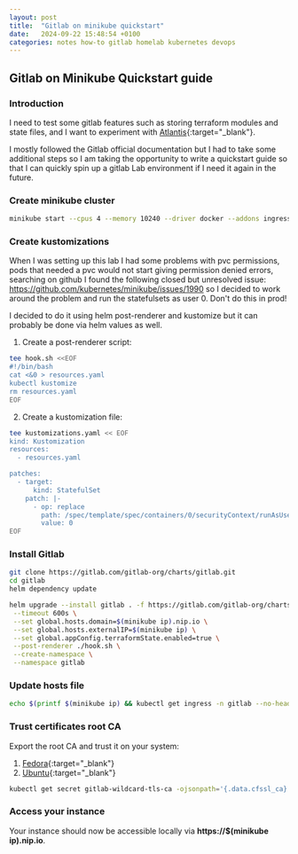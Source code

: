 ```yaml
---
layout: post
title:  "Gitlab on minikube quickstart"
date:   2024-09-22 15:48:54 +0100
categories: notes how-to gitlab homelab kubernetes devops
---
```


## **Gitlab on Minikube Quickstart guide**

### Introduction

I need to test some gitlab features such as storing terraform modules and state files, and I want to experiment with [Atlantis](https://www.runatlantis.io/){:target="_blank"}.

I mostly followed the Gitlab official documentation but I had to take some additional steps so I am taking the opportunity to write a quickstart guide so that I can quickly spin up a gitlab Lab environment if I need it again in the future.

### Create minikube cluster

```bash
minikube start --cpus 4 --memory 10240 --driver docker --addons ingress
```

### Create kustomizations

When I was setting up this lab I had some problems with pvc permissions, pods that needed a pvc would not start giving permission denied errors, searching on github I found the following closed but unresolved issue: https://github.com/kubernetes/minikube/issues/1990 so I decided to work around the problem and run the statefulsets as user 0. Don't do this in prod!

I decided to do it using helm post-renderer and kustomize but it can probably be done via helm values as well.

1. Create a post-renderer script:

```bash
tee hook.sh <<EOF
#!/bin/bash
cat <&0 > resources.yaml
kubectl kustomize
rm resources.yaml
EOF
```

2. Create a kustomization file:

```bash
tee kustomizations.yaml << EOF
kind: Kustomization
resources:
  - resources.yaml

patches:
  - target:
      kind: StatefulSet
    patch: |-
      - op: replace
        path: /spec/template/spec/containers/0/securityContext/runAsUser
        value: 0
EOF
```

### Install Gitlab

```bash
git clone https://gitlab.com/gitlab-org/charts/gitlab.git
cd gitlab
helm dependency update

helm upgrade --install gitlab . -f https://gitlab.com/gitlab-org/charts/gitlab/raw/master/examples/values-minikube-minimum.yaml \
 --timeout 600s \
 --set global.hosts.domain=$(minikube ip).nip.io \
 --set global.hosts.externalIP=$(minikube ip) \
 --set global.appConfig.terraformState.enabled=true \
 --post-renderer ./hook.sh \
 --create-namespace \
 --namespace gitlab
```

### Update hosts file

```bash
echo $(printf $(minikube ip) && kubectl get ingress -n gitlab --no-headers=true  -o custom-columns=HOSTS:.spec.rules[].host | awk '{ printf " " $1}' )  | sudo tee -a  /etc/hosts
```

### Trust certificates root CA

Export the root CA and trust it on your system:

1. [Fedora](https://docs.fedoraproject.org/en-US/quick-docs/using-shared-system-certificates/){:target="_blank"}
1. [Ubuntu](https://ubuntu.com/server/docs/install-a-root-ca-certificate-in-the-trust-store){:target="_blank"}

```bash
kubectl get secret gitlab-wildcard-tls-ca -ojsonpath='{.data.cfssl_ca}' | base64 --decode > gitlab.192.168.49.2.nip.io.ca.pem
```

### Access your instance

Your instance should now be accessible locally via **https://$(minikube ip).nip.io**.

